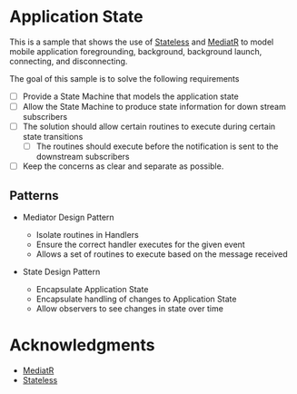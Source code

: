 # Application State

This is a sample that shows the use of [Stateless]() and [MediatR]() to model mobile application foregrounding, background, background launch, connecting, and disconnecting.

The goal of this sample is to solve the following requirements

- [ ] Provide a State Machine that models the application state
- [ ] Allow the State Machine to produce state information for down stream subscribers
- [ ] The solution should allow certain routines to execute during certain state transitions
  - [ ] The routines should execute before the notification is sent to the downstream subscribers
- [ ] Keep the concerns as clear and separate as possible.

## Patterns

- Mediator Design Pattern
  - Isolate routines in Handlers
  - Ensure the correct handler executes for the given event
  - Allows a set of routines to execute based on the message received

- State Design Pattern
  - Encapsulate Application State
  - Encapsulate handling of changes to Application State
  - Allow observers to see changes in state over time

# Acknowledgments
- [MediatR](https://github.com/jbogard/MediatR)
- [Stateless](https://github.com/dotnet-state-machine/stateless)
